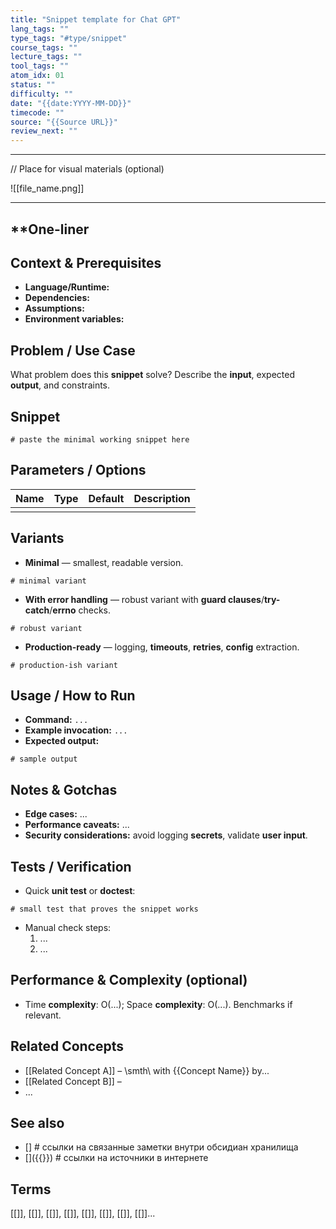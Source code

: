 ```yaml
---
title: "Snippet template for Chat GPT"
lang_tags: ""                                     
type_tags: "#type/snippet"                         
course_tags: ""                                    
lecture_tags: ""                                   
tool_tags: ""                                      
atom_idx: 01                                       
status: ""                                         
difficulty: ""                                     
date: "{{date:YYYY-MM-DD}}"                        
timecode: ""                                       
source: "{{Source URL}}"                           
review_next: ""                                    
---
```


---

// Place for visual materials (optional)

![[file_name.png]]

---

## **One-liner
<!-- Short, punchy description of what this **snippet** does and when to use it. Keep it actionable. Use **bold** for important **terms** like **API**, **CLI**, **env vars**, **I/O**, **idempotent**.-->

## Context & Prerequisites
- **Language/Runtime:** <!-- e.g., Python 3.12, Bash, C11 -->
- **Dependencies:** <!-- e.g., requests≥2.32, jq, clang -->
- **Assumptions:** <!-- e.g., POSIX shell, UTF‑8 locale -->
- **Environment variables:** <!-- e.g., `API_KEY`, `DB_URL` -->

## Problem / Use Case
What problem does this **snippet** solve? Describe the **input**, expected **output**, and constraints.

## Snippet
```{{Language}}
# paste the minimal working snippet here
```

## Parameters / Options
| **Name** | **Type** | **Default** | **Description** |
|---|---|---|---|
|  |  |  |  |

## Variants
- **Minimal** — smallest, readable version.
```{{Language}}
# minimal variant
```
- **With error handling** — robust variant with **guard clauses**/**try-catch**/**errno** checks.
```{{Language}}
# robust variant
```
- **Production-ready** — logging, **timeouts**, **retries**, **config** extraction.
```{{Language}}
# production-ish variant
```

## Usage / How to Run
- **Command:** `...`
- **Example invocation:** `...`
- **Expected output:**
```
# sample output
```

## Notes & Gotchas
- **Edge cases:** ...
- **Performance caveats:** ...
- **Security considerations:** avoid logging **secrets**, validate **user input**.

## Tests / Verification
- Quick **unit test** or **doctest**:
```{{Language}}
# small test that proves the snippet works
```
- Manual check steps:
  1. ...
  2. ...

## Performance & Complexity (optional)
- Time **complexity**: O(...); Space **complexity**: O(...). Benchmarks if relevant.

## Related Concepts

<!-- Короткие упоминания связанных концептов и как они соотносятся. -->
- \[\[Related Concept A]\] – \\smth\\ with {{Concept Name}} by...
- \[\[Related Concept B\]\] – 
- ...
## See also

<!-- Ссылки на более глубокие материалы: лекции, внешние статьи, стандарты. -->
- \[\]                                                                        # ссылки на связанные заметки внутри обсидиан хранилища 
- \[\]({{}})                                                               # ссылки на источники в интернете 

## Terms
<!-- Ссылки все термины, которые использовались в этой заметке. БЕЗ **** звездочек. не используй жирный шрифт здесь -->

[[]], [[]], [[]], [[]], [[]], [[]], [[]], [[]]...
